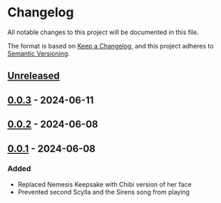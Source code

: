# Changelog

All notable changes to this project will be documented in this file.

The format is based on [Keep a Changelog](https://keepachangelog.com/en/1.1.0/),
and this project adheres to [Semantic Versioning](https://semver.org/spec/v2.0.0.html).

## [Unreleased]

## [0.0.3] - 2024-06-11

## [0.0.2] - 2024-06-08

## [0.0.1] - 2024-06-08

### Added

- Replaced Nemesis Keepsake with Chibi version of her face
- Prevented second Scylla and the Sirens song from playing

[unreleased]: https://github.com/ellomenop/Hades2-EyeSafe/compare/0.0.3...HEAD
[0.0.3]: https://github.com/ellomenop/Hades2-EyeSafe/compare/0.0.2...0.0.3
[0.0.2]: https://github.com/ellomenop/Hades2-EyeSafe/compare/0.0.1...0.0.2
[0.0.1]: https://github.com/ellomenop/Hades2-EyeSafe/compare/8f87b0929dd819ac453aace116ede947902ad1e1...0.0.1
